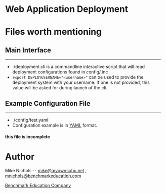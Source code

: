 Web Application Deployment
====================================



Files worth mentioning
======================

## Main Interface ##
------------------------------------------------------------------------------
 * ./deployment.cli is a commandline interactive script that will read
   deployment configurations found in config/<reponame>.inc
 * `export DEPLOYUSERNAME="<username>"` can be used to provide the deployment
   system with your username.  If one is not provided, this value will be asked
   for during launch of the cli.


## Example Configuration File ##
------------------------------------------------------------------------------
 * ./config/test.yaml
 * Configuration example is in [YAML](http://www.yaml.org) format.  


#### this file is incomplete ####

Author
======

Mike Nichols -- mike@myownsoho.net , mnichols@benchmarkeducation.com

[Benchmark Education Company](http://www.benchmarkeducation.com)
